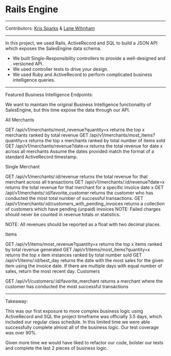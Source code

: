 # Rails Engine

-----

Contributors: [Kris Sparks](https://github.com/kbs5280) & [Lane Wihnham](https://github.com/Laner12) 

-----

In this project, we used Rails, ActiveRecord and SQL to build a JSON API which exposes the SalesEngine data schema.

  * We built Single-Responsibility controllers to provide a well-designed and versioned API.
  * We used controller tests to drive your design.
  * We used Ruby and ActiveRecord to perform complicated business intelligence queries.
  
-----

Featured Business Intelligence Endpoints:

We want to maintain the original Business Intelligence functionality of SalesEngine, but this time expose the data through our API.

All Merchants

GET /api/v1/merchants/most_revenue?quantity=x returns the top x merchants ranked by total revenue
GET /api/v1/merchants/most_items?quantity=x returns the top x merchants ranked by total number of items sold
GET /api/v1/merchants/revenue?date=x returns the total revenue for date x across all merchants
Assume the dates provided match the format of a standard ActiveRecord timestamp.

Single Merchant

GET /api/v1/merchants/:id/revenue returns the total revenue for that merchant across all transactions
GET /api/v1/merchants/:id/revenue?date=x returns the total revenue for that merchant for a specific invoice date x
GET /api/v1/merchants/:id/favorite_customer returns the customer who has conducted the most total number of successful transactions.
GET /api/v1/merchants/:id/customers_with_pending_invoices returns a collection of customers which have pending (unpaid) invoices
NOTE: Failed charges should never be counted in revenue totals or statistics.

NOTE: All revenues should be reported as a float with two decimal places.

Items

GET /api/v1/items/most_revenue?quantity=x returns the top x items ranked by total revenue generated
GET /api/v1/items/most_items?quantity=x returns the top x item instances ranked by total number sold
GET /api/v1/items/:id/best_day returns the date with the most sales for the given item using the invoice date. If there are multiple days with equal number of sales, return the most recent day.
Customers

GET /api/v1/customers/:id/favorite_merchant returns a merchant where the customer has conducted the most successful transactions

-----

Takeaway:

This was our first exposure to more complex business logic using ActiveRecord and SQL the project timeframe was officially 3.5 days, which included our regular class schedule. In this limited time we were able successfully complete almost all of the business logic. Our test coverage was over 90%.

Given more time we would have liked to refactor our code, bolster our tests and complete the last 2 pieces of business logic.

